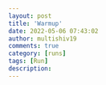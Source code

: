 ```yaml
---
layout: post
title: 'Warmup'
date: 2022-05-06 07:43:02
author: multishiv19
comments: true
category: [runs]
tags: [Run]
description: 
---
```


<div width='100%' class='strava-embed-placeholder' data-embed-type='activity' data-embed-id='7098895320'></div>
<script src='https://strava-embeds.com/embed.js'></script>
